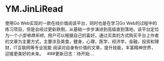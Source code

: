# YM.JinLiRead
  使用Go Web实现的一款在线价值阅读平台，同时也是在学习Go Web的过程中的练习项目，但是会经过更新跌倒，从基础一步步演进到高级直到落地，该平台定位为一个*小型电商系统*，用户可以根据自己的喜好，通过买卖的方式购买平台上作者的文章为主要方式，主要涉及美食，健身，心理，医学，经济学，金融，投资和理财，IT互联网等专业技能
  阅读对自身有价值的文章，提升技能，丰富精神世界，迎接更美好的未来。
  
###更新日志：待开始....

  

